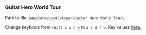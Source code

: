 ### Guitar Hero World Tour
Path to file: `$AppData\Local\Aspyr\Guitar Hero World Tour\`

Change keybinds from `shift z x c v` to `a s d f b`. Key values [here](http://macrobytech.blogspot.com/2011/05/keyconfig-for-guitar-hero-world-tour.html).
